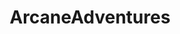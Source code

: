 ---
title: ArcaneAdventures
crosslinks:
- ArcaneAdventures2
- chiliadmystery
- EntertainmentStories
- SiegeEngineMemes
- shittydarksouls
- siegeenginememes
- instantregret
- any
- AAShitePosts
- lonely
- ArcaneAdventuresTrade
- TownOfSalem
---